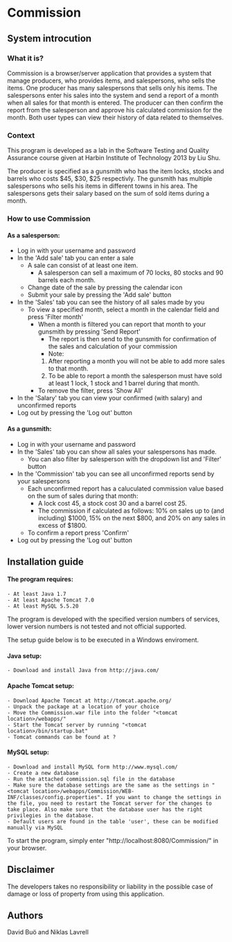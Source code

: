# Commission

## System introcution

### What it is?

Commission is a browser/server application that provides a system that manage producers, who provides items, and salespersons, who sells the items. One producer has many salespersons that sells only his items. The salespersons enter his sales into the system and send a report of a month when all sales for that month is entered. The producer can then confirm the report from the salesperson and approve his calculated commission for the month. Both user types can view their history of data related to themselves.

### Context

This program is developed as a lab in the Software Testing and Quality Assurance course given at Harbin Institute of Technology 2013 by Liu Shu.

The producer is specified as a gunsmith who has the item locks, stocks and barrels who costs $45, $30, $25 respectivly. The gunsmith has multiple salespersons who sells his items in different towns in his area. The salespersons gets their salary based on the sum of sold items during a month.

### How to use Commission

#### As a salesperson:
* Log in with your username and password
* In the 'Add sale' tab you can enter a sale
	* A sale can consist of at least one item.
		* A salesperson can sell a maximum of 70 locks, 80 stocks and 90 barrels each month.
	* Change date of the sale by pressing the calendar icon
	* Submit your sale by pressing the 'Add sale' button
* In the 'Sales' tab you can see the history of all sales made by you
	* To view a specified month, select a month in the calendar field and press 'Filter month'
		* When a month is filtered you can report that month to your gunsmith by pressing 'Send Report'
			* The report is then send to the gunsmith for confirmation of the sales and calculation of your commission
			* Note:
			1) After reporting a month you will not be able to add more sales to that month.
			2) To be able to report a month the salesperson must have sold at least 1 lock, 1 stock and 1 barrel during that month.
		* To remove the filter, press 'Show All'
* In the 'Salary' tab you can view your confirmed (with salary) and unconfirmed reports
* Log out by pressing the 'Log out' button

#### As a gunsmith:
* Log in with your username and password
* In the 'Sales' tab you can show all sales your salespersons has made.
	* You can also filter by salesperson with the dropdown list and 'Filter' button
* In the 'Commission' tab you can see all unconfirmed reports send by your salespersons
	* Each unconfirmed report has a caluculated commission value based on the sum of sales during that month:
		* A lock cost 45, a stock cost 30 and a barrel cost 25.
		* The commission if calculated as follows: 10% on sales up to (and including) $1000, 15% on the next $800, and 20% on any sales in excess of $1800.
	* To confirm a report press 'Confirm'
* Log out by pressing the 'Log out' button

## Installation guide

#### The program requires:
	- At least Java 1.7
	- At least Apache Tomcat 7.0
	- At least MySQL 5.5.20
The program is developed with the specified version numbers of services, lower version numbers is not tested and not official supported.

The setup guide below is to be executed in a Windows enviroment.

#### Java setup:
	- Download and install Java from http://java.com/

#### Apache Tomcat setup:
	- Download Apache Tomcat at http://tomcat.apache.org/
	- Unpack the package at a location of your choice
	- Move the Commission.war file into the folder "<tomcat location>/webapps/"
	- Start the Tomcat server by running "<tomcat location>/bin/startup.bat"
	- Tomcat commands can be found at ?

#### MySQL setup:
	- Download and install MySQL form http://www.mysql.com/
	- Create a new database
	- Run the attached commission.sql file in the database
	- Make sure the database settings are the same as the settings in "<tomcat location>/webapps/Commission/WEB-INF/classes/config.properties". If you want to change the settings in the file, you need to restart the Tomcat server for the changes to take place. Also make sure that the database user has the right privilegies in the database.
	- Default users are found in the table 'user', these can be modified manually via MySQL

To start the program, simply enter "http://localhost:8080/Commission/" in your browser.

## Disclaimer

The developers takes no responsibility or liability in the possible case of damage or loss of property from using this application.

## Authors

David Buö and Niklas Lavrell